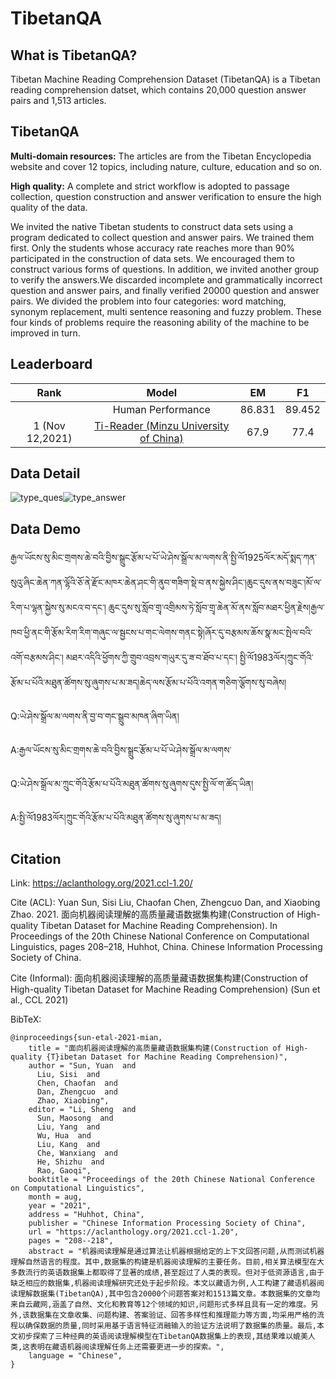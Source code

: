 # TibetanQA
## What is TibetanQA?
Tibetan Machine Reading Comprehension Dataset (TibetanQA) is a Tibetan reading comprehension datset, which contains 20,000 question answer pairs and 1,513 articles.

## TibetanQA
__Multi-domain resources:__ The articles are from the Tibetan Encyclopedia website and cover 12 topics, including nature, culture, education and so on.

__High quality:__ A complete and strict workflow is adopted to passage collection, question construction and answer verification to ensure the high quality of the data.

We invited the native Tibetan students to construct data sets using a program dedicated to collect question and answer pairs. We trained them first. Only the students whose accuracy rate reaches more than 90% participated in the construction of data sets. We encouraged them to construct various forms of questions. In addition, we invited another group to verify the answers.We discarded incomplete and grammatically incorrect question and answer pairs, and finally verified 20000 question and answer pairs. We divided the problem into four categories: word matching, synonym replacement, multi sentence reasoning and fuzzy problem. These four kinds of problems require the reasoning ability of the machine to be improved in turn.

## Leaderboard

|      Rank      |                  Model                   | EM  | F1  |
|:--------------:|:----------------------------------------:|:-:|:-:|
|                |            Human Performance             | 86.831  | 89.452  |
| 1 (Nov 12,2021) | [Ti-Reader (Minzu University of China)](https://aclanthology.org/2021.ccl-1.21/) | 67.9  | 77.4  |

## Data Detail

![type_ques](https://github.com/user-attachments/assets/dda61f27-92d0-438b-8e25-c61a1aaa0b80)![type_answer](https://github.com/user-attachments/assets/fc6e52d4-eef3-4b41-b9da-b6a6affe9cf8)

## Data Demo

རྒྱལ་ཡོངས་སུ་མིང་གྲགས་ཆེ་བའི་བྱིས་སྒྲུང་རྩོམ་པ་པོ་ཡེ་ཤེས་སྒྲོལ་མ་ལགས་ནི་སྤྱི་ལོ1925ལོར་མདོ་སྨད་ཀན་སུའུ་ཞིང་ཆེན་ཀན་ལྷོའི་ཅོ་ནེ་རྫོང་མཁར་ཆེན་ཤང་གི་ནུབ་གཟིག་སྡེ་བ་ནས་སྐྱེས་ཤིང་།ཆུང་དུས་ནས་བཟུང་།མོ་ལ་རིག་པ་ལྷན་སྐྱེས་སུ་མངའ་བ་དང་། ཆུང་དུས་སུ་སློབ་གྲྭ་འགྲིམས་ཏེ་སློབ་གྲྭ་ཆེན་མོ་ནས་སློབ་མཐར་ཕྱིན་རྗེས།རྒྱལ་ཁབ་ཕྱི་ནང་གི་རྩོམ་རིག་རིག་གཞུང་ལ་སྦྱངས་པ་གང་ལེགས་གནང་སྟེ།ཞོར་དུ་བརྩམས་ཆོས་སྣ་མང་སྤེལ་བའི་འགོ་བརྩམས་ཤིང་། མཐར་འདིའི་ཕྱོགས་ཀྱི་གྲུབ་འབྲས་གཡུར་དུ་ཟ་བ་ཐོབ་པ་དང་། སྤྱི་ལོ1983ལོར།ཀྲུང་གོའི་རྩོམ་པ་པོའི་མཐུན་ཚོགས་སུ་ཞུགས་པ་མ་ཟད།ཆེད་ལས་རྩོམ་པ་པོའི་འགན་གཅིག་ལྕོགས་སུ་བཞེས།

Q:ཡེ་ཤེས་སྒྲོལ་མ་ལགས་ནི་བྱ་བ་གང་སྒྲུབ་མཁན་ཞིག་ཡིན།

A:རྒྱལ་ཡོངས་སུ་མིང་གྲགས་ཆེ་བའི་བྱིས་སྒྲུང་རྩོམ་པ་པོ་ཡེ་ཤེས་སྒྲོལ་མ་ལགས་

Q:ཡེ་ཤེས་སྒྲོལ་མ་ཀྲུང་གོའི་རྩོམ་པ་པོའི་མཐུན་ཚོགས་སུ་ཞུགས་དུས་སྤྱི་ལོ་ག་ཚོད་ཡིན།

A:སྤྱི་ལོ1983ལོར།ཀྲུང་གོའི་རྩོམ་པ་པོའི་མཐུན་ཚོགས་སུ་ཞུགས་པ་མ་ཟད།

## Citation

Link: https://aclanthology.org/2021.ccl-1.20/

Cite (ACL): Yuan Sun, Sisi Liu, Chaofan Chen, Zhengcuo Dan, and Xiaobing Zhao. 2021. 面向机器阅读理解的高质量藏语数据集构建(Construction of High-quality Tibetan Dataset for Machine Reading Comprehension). In Proceedings of the 20th Chinese National Conference on Computational Linguistics, pages 208–218, Huhhot, China. Chinese Information Processing Society of China.

Cite (Informal): 面向机器阅读理解的高质量藏语数据集构建(Construction of High-quality Tibetan Dataset for Machine Reading Comprehension) (Sun et al., CCL 2021)

BibTeX:
```
@inproceedings{sun-etal-2021-mian,
    title = "面向机器阅读理解的高质量藏语数据集构建(Construction of High-quality {T}ibetan Dataset for Machine Reading Comprehension)",
    author = "Sun, Yuan  and
      Liu, Sisi  and
      Chen, Chaofan  and
      Dan, Zhengcuo  and
      Zhao, Xiaobing",
    editor = "Li, Sheng  and
      Sun, Maosong  and
      Liu, Yang  and
      Wu, Hua  and
      Liu, Kang  and
      Che, Wanxiang  and
      He, Shizhu  and
      Rao, Gaoqi",
    booktitle = "Proceedings of the 20th Chinese National Conference on Computational Linguistics",
    month = aug,
    year = "2021",
    address = "Huhhot, China",
    publisher = "Chinese Information Processing Society of China",
    url = "https://aclanthology.org/2021.ccl-1.20",
    pages = "208--218",
    abstract = "机器阅读理解是通过算法让机器根据给定的上下文回答问题,从而测试机器理解自然语言的程度。其中,数据集的构建是机器阅读理解的主要任务。目前,相关算法模型在大多数流行的英语数据集上都取得了显著的成绩,甚至超过了人类的表现。但对于低资源语言,由于缺乏相应的数据集,机器阅读理解研究还处于起步阶段。本文以藏语为例,人工构建了藏语机器阅读理解数据集(TibetanQA),其中包含20000个问题答案对和1513篇文章。本数据集的文章均来自云藏网,涵盖了自然、文化和教育等12个领域的知识,问题形式多样且具有一定的难度。另外,该数据集在文章收集、问题构建、答案验证、回答多样性和推理能力等方面,均采用严格的流程以确保数据的质量,同时采用基于语言特征消融输入的验证方法说明了数据集的质量。最后,本文初步探索了三种经典的英语阅读理解模型在TibetanQA数据集上的表现,其结果难以媲美人类,这表明在藏语机器阅读理解任务上还需要更进一步的探索。",
    language = "Chinese",
}
```
